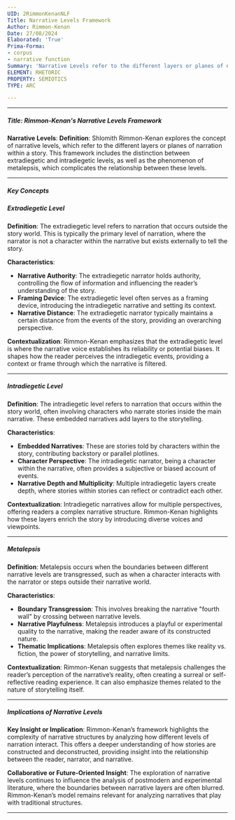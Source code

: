 ```yaml
---
UID: 2RimmonKenanNLF
Title: Narrative Levels Framework
Author: Rimmon-Kenan
Date: 27/08/2024
Elaborated: 'True'
Prima-Forma:
- corpus
- narrative function
Summary: 'Narrative Levels refer to the different layers or planes of narration within a story: extradiagetic, intradiegetic, and metalepsis'
ELEMENT: RHETORIC
PROPERTY: SEMIOTICS
TYPE: ARC

---
```

---

##### Title: **Rimmon-Kenan's Narrative Levels Framework**

**Narrative Levels**:
   **Definition**: Shlomith Rimmon-Kenan explores the concept of narrative levels, which refer to the different layers or planes of narration within a story. This framework includes the distinction between extradiegetic and intradiegetic levels, as well as the phenomenon of metalepsis, which complicates the relationship between these levels.

---

##### Key Concepts

##### Extradiegetic Level

**Definition**:
   The extradiegetic level refers to narration that occurs outside the story world. This is typically the primary level of narration, where the narrator is not a character within the narrative but exists externally to tell the story.

**Characteristics**:
   - **Narrative Authority**: The extradiegetic narrator holds authority, controlling the flow of information and influencing the reader’s understanding of the story.
   - **Framing Device**: The extradiegetic level often serves as a framing device, introducing the intradiegetic narrative and setting its context.
   - **Narrative Distance**: The extradiegetic narrator typically maintains a certain distance from the events of the story, providing an overarching perspective.

**Contextualization**:
   Rimmon-Kenan emphasizes that the extradiegetic level is where the narrative voice establishes its reliability or potential biases. It shapes how the reader perceives the intradiegetic events, providing a context or frame through which the narrative is filtered.

---

##### Intradiegetic Level

**Definition**:
   The intradiegetic level refers to narration that occurs within the story world, often involving characters who narrate stories inside the main narrative. These embedded narratives add layers to the storytelling.

**Characteristics**:
   - **Embedded Narratives**: These are stories told by characters within the story, contributing backstory or parallel plotlines.
   - **Character Perspective**: The intradiegetic narrator, being a character within the narrative, often provides a subjective or biased account of events.
   - **Narrative Depth and Multiplicity**: Multiple intradiegetic layers create depth, where stories within stories can reflect or contradict each other.

**Contextualization**:
   Intradiegetic narratives allow for multiple perspectives, offering readers a complex narrative structure. Rimmon-Kenan highlights how these layers enrich the story by introducing diverse voices and viewpoints.

---

##### Metalepsis

**Definition**:
   Metalepsis occurs when the boundaries between different narrative levels are transgressed, such as when a character interacts with the narrator or steps outside their narrative world.

**Characteristics**:
   - **Boundary Transgression**: This involves breaking the narrative "fourth wall" by crossing between narrative levels.
   - **Narrative Playfulness**: Metalepsis introduces a playful or experimental quality to the narrative, making the reader aware of its constructed nature.
   - **Thematic Implications**: Metalepsis often explores themes like reality vs. fiction, the power of storytelling, and narrative limits.

**Contextualization**:
   Rimmon-Kenan suggests that metalepsis challenges the reader’s perception of the narrative’s reality, often creating a surreal or self-reflective reading experience. It can also emphasize themes related to the nature of storytelling itself.

---

##### Implications of **Narrative Levels**

**Key Insight or Implication**:
   Rimmon-Kenan’s framework highlights the complexity of narrative structures by analyzing how different levels of narration interact. This offers a deeper understanding of how stories are constructed and deconstructed, providing insight into the relationship between the reader, narrator, and narrative.

**Collaborative or Future-Oriented Insight**:
   The exploration of narrative levels continues to influence the analysis of postmodern and experimental literature, where the boundaries between narrative layers are often blurred. Rimmon-Kenan’s model remains relevant for analyzing narratives that play with traditional structures.

---
